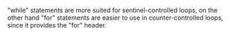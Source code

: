 "while" statements are more suited for sentinel-controlled loops, 
on the other hand "for" statements are easier to use in counter-controlled loops, 
since it provides the "for" header.
